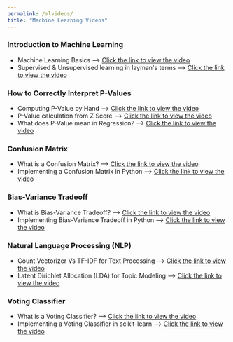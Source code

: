 ```yaml
---
permalink: /mlvideos/
title: "Machine Learning Videos"
---
```


### Introduction to Machine Learning
* Machine Learning Basics &#10230; [Click the link to view the video](https://youtu.be/8qNPRAaQJJs)
* Supervised & Unsupervised learning in layman's terms &#10230; [Click the link to view the video](https://youtu.be/pmQgq8S4jO8)

### How to Correctly Interpret P-Values
* Computing P-Value by Hand &#10230; [Click the link to view the video](https://youtu.be/R9xAlR893R4)
* P-Value calculation from Z Score &#10230; [Click the link to view the video](https://youtu.be/uobLdTGYu00)
* What does P-Value mean in Regression? &#10230; [Click the link to view the video](https://youtu.be/6psBul7K2gw)

### Confusion Matrix
* What is a Confusion Matrix? &#10230; [Click the link to view the video](https://youtu.be/vaR5Bdi-yA4)
* Implementing a Confusion Matrix in Python &#10230; [Click the link to view the video](https://youtu.be/42JGBd6zh8E)

### Bias-Variance Tradeoff
* What is Bias-Variance Tradeoff? &#10230; [Click the link to view the video](https://youtu.be/0UTNyTZgEWQ)
* Implementing Bias-Variance Tradeoff in Python &#10230; [Click the link to view the video](https://youtu.be/b8ZOmdMmp_s)

### Natural Language Processing (NLP)
* Count Vectorizer Vs TF-IDF for Text Processing &#10230; [Click the link to view the video](https://youtu.be/FrmrHyOSyhE)
* Latent Dirichlet Allocation (LDA) for Topic Modeling &#10230; [Click the link to view the video](https://youtu.be/Cpt97BpI-t4)

### Voting Classifier
* What is a Voting Classifier? &#10230; [Click the link to view the video](https://youtu.be/BlrcCpypfhU)
* Implementing a Voting Classifier in scikit-learn &#10230; [Click the link to view the video](https://youtu.be/28xRv-vC9Ys)
